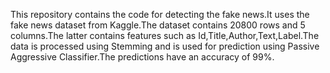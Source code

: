 This repository contains the code for detecting the fake news.It uses the fake news dataset from Kaggle.The dataset contains 20800 rows and 5 columns.The latter contains features such as Id,Title,Author,Text,Label.The data is processed using Stemming and is used for prediction using Passive Aggressive Classifier.The predictions have an accuracy of 99%.
